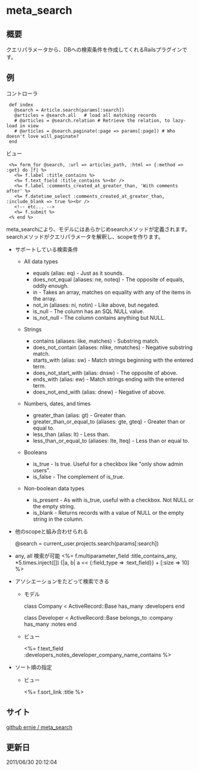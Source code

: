 meta_search
======

概要
------
クエリパラメータから、DBへの検索条件を作成してくれるRailsプラグインです。


例
-----
コントローラ

     def index
       @search = Article.search(params[:search])
       @articles = @search.all   # load all matching records
       # @articles = @search.relation # Retrieve the relation, to lazy-load in view
       # @articles = @search.paginate(:page => params[:page]) # Who doesn't love will_paginate?
     end


ビュー

     <%= form_for @search, :url => articles_path, :html => {:method => :get} do |f| %>
       <%= f.label :title_contains %>
       <%= f.text_field :title_contains %><br />
       <%= f.label :comments_created_at_greater_than, 'With comments after' %>
       <%= f.datetime_select :comments_created_at_greater_than, :include_blank => true %><br />
       <!-- etc... -->
       <%= f.submit %>
     <% end %>


meta_searchにより、モデルにはあらかじめsearchメソッドが定義されます。
searchメソッドがクエリパラメータを解釈し、scopeを作ります。


* サポートしている検索条件
  * All data types
    * equals (alias: eq) - Just as it sounds.
    * does_not_equal (aliases: ne, noteq) - The opposite of equals, oddly enough.
    * in - Takes an array, matches on equality with any of the items in the array.
    * not_in (aliases: ni, notin) - Like above, but negated.
    * is_null - The column has an SQL NULL value.
    * is_not_null - The column contains anything but NULL.

  * Strings
    * contains (aliases: like, matches) - Substring match.
    * does_not_contain (aliases: nlike, nmatches) - Negative substring match.
    * starts_with (alias: sw) - Match strings beginning with the entered term.
    * does_not_start_with (alias: dnsw) - The opposite of above.
    * ends_with (alias: ew) - Match strings ending with the entered term.
    * does_not_end_with (alias: dnew) - Negative of above.

  * Numbers, dates, and times
    * greater_than (alias: gt) - Greater than.
    * greater_than_or_equal_to (aliases: gte, gteq) - Greater than or equal to.
    * less_than (alias: lt) - Less than.
    * less_than_or_equal_to (aliases: lte, lteq) - Less than or equal to.

  * Booleans
    * is_true - Is true. Useful for a checkbox like "only show admin users".
    * is_false - The complement of is_true.

  * Non-boolean data types
    * is_present - As with is_true, useful with a checkbox. Not NULL or the empty string.
    * is_blank - Returns records with a value of NULL or the empty string in the column.


* 他のscopeと組み合わせられる

     @search = current_user.projects.search(params[:search])

* any, all 検索が可能
    <%= f.multiparameter_field :title_contains_any,
          *5.times.inject([]) {|a, b| a << {:field_type => :text_field}} +
          [:size => 10] %>


* アソシエーションをたどって検索できる

  * モデル

    class Company < ActiveRecord::Base
      has_many :developers
    end
    
    class Developer < ActiveRecord::Base
      belongs_to :company
      has_many :notes
    end


  * ビュー

    <%= f.text_field :developers_notes_developer_company_name_contains %>


* ソート順の指定

  * ビュー

    <%= f.sort_link :title %>


サイト
-----
[github ernie / meta_search](https://github.com/ernie/meta_search)



更新日
-----
2011/06/30 20:12:04
